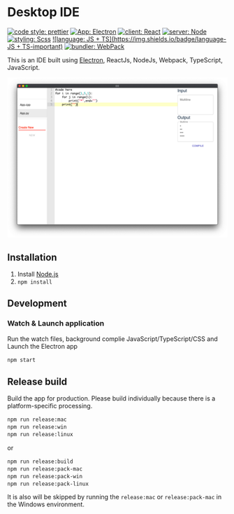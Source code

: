 # Desktop IDE

[![code style: prettier](https://img.shields.io/badge/code_style-prettier-ff69b4.svg?style=flat-square)](https://github.com/anishagg17/Ide_desktop)
[![App: Electron](https://img.shields.io/badge/App-Electron-orange)](https://github.com/anishagg17/Ide_desktop)
[![client: React](https://img.shields.io/badge/client-React-blue)](https://github.com/anishagg17/Ide_desktop)
[![server: Node](https://img.shields.io/badge/server-Node-green)](https://github.com/anishagg17/Ide_desktop)
[![styling: Scss](https://img.shields.io/badge/styling-Scss-blueviolet)](https://github.com/anishagg17/Ide_desktop)
[![language: JS + TS](https://img.shields.io/badge/language-JS + TS-important)](https://github.com/anishagg17/Ide_desktop)
[![bundler: WebPack](https://img.shields.io/badge/language-WebPack-lightgrey)](https://github.com/anishagg17/Ide_desktop)

This is an IDE built using [Electron](http://electron.atom.io/), ReactJs, NodeJs, Webpack, TypeScript, JavaScript.

![Screenshot](./ss.png)

## Installation

1. Install [Node.js](https://nodejs.org/)
2. `npm install`

## Development

### Watch & Launch application

Run the watch files, background complie JavaScript/TypeScript/CSS and Launch the Electron app 

```bash
npm start
```

## Release build

Build the app for production. Please build individually because there is a platform-specific processing.

```bash
npm run release:mac
npm run release:win
npm run release:linux
```

or

```bash
npm run release:build
npm run release:pack-mac
npm run release:pack-win
npm run release:pack-linux
```

It is also will be skipped by running the `release:mac` or `release:pack-mac` in the Windows environment.
